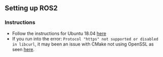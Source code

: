 ## Setting up ROS2

### Instructions
* Follow the instructions for Ubuntu 18.04 [here][1]
* If you run into the error: `Protocol "https" not supported or disabled in libcurl`, it may been an issue with CMake not using OpenSSL as seen [here][2].







[1]:https://index.ros.org/doc/ros2/Installation/Linux-Development-Setup/
[2]:https://github.com/ros2/ros2/issues/470#issuecomment-371141641
